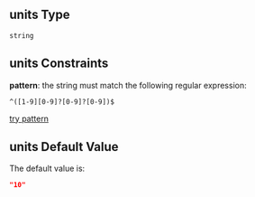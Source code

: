 ## units Type

`string`

## units Constraints

**pattern**: the string must match the following regular expression:&#x20;

```regexp
^([1-9][0-9]?[0-9]?[0-9])$
```

[try pattern](https://regexr.com/?expression=%5E\(%5B1-9%5D%5B0-9%5D%3F%5B0-9%5D%3F%5B0-9%5D\)%24 "try regular expression with regexr.com")

## units Default Value

The default value is:

```json
"10"
```
